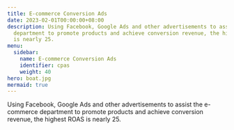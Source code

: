 ```yaml
---
title: E-commerce Conversion Ads
date: 2023-02-01T00:00:00+08:00
description: Using Facebook, Google Ads and other advertisements to assist the e-commerce
  department to promote products and achieve conversion revenue, the highest ROAS
  is nearly 25.
menu:
  sidebar:
    name: E-commerce Conversion Ads
    identifier: cpas
    weight: 40
hero: boat.jpg
mermaid: true
---
```


Using Facebook, Google Ads and other advertisements to assist the e-commerce department to promote products and achieve conversion revenue, the highest ROAS is nearly 25.